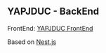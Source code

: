 ## YAPJDUC - BackEnd

FrontEnd: [YAPJDUC FrontEnd](https://github.com/mishantrop/yet-another-package-json-dependencies-updates-checker-frontend)

Based on [Nest.js](https://github.com/nestjs/nest)

